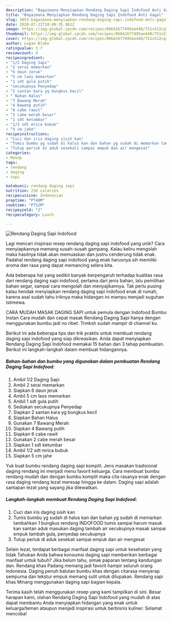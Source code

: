 ```yaml
---
description: "Bagaimana Menyiapkan Rendang Daging Sapi Indofood Anti Gagal"
title: "Bagaimana Menyiapkan Rendang Daging Sapi Indofood Anti Gagal"
slug: 3053-bagaimana-menyiapkan-rendang-daging-sapi-indofood-anti-gagal
date: 2020-07-21T10:49:35.961Z
image: https://img-global.cpcdn.com/recipes/06642677495ee440/751x532cq70/rendang-daging-sapi-indofood-foto-resep-utama.jpg
thumbnail: https://img-global.cpcdn.com/recipes/06642677495ee440/751x532cq70/rendang-daging-sapi-indofood-foto-resep-utama.jpg
cover: https://img-global.cpcdn.com/recipes/06642677495ee440/751x532cq70/rendang-daging-sapi-indofood-foto-resep-utama.jpg
author: Logan Blake
ratingvalue: 3.7
reviewcount: 9
recipeingredient:
- "1/2 Daging Sapi"
- "2 serai memarkan"
- "6 daun jeruk"
- "5 cm laos memarkan"
- "1 sdt gula putih"
- "secukupnya Penyedap"
- "2 santan kara yg bungkus kecil"
- " Bahan Halus"
- "7 Bawang Merah"
- "4 Bawang putih"
- "6 cabe rawit"
- "2 cabe merah besar"
- "1 sdt ketumbar"
- "1/2 sdt mrica bubuk"
- "5 cm jahe"
recipeinstructions:
- "Cuci dan iris daging sisih kan"
- "Tumis bumbu yg sudah di halus kan dan bahan yg sudah di memarkan tambahkan 1 bungkus rendang INDOFOOD tumis sampai harum masuk kan santan aduk masukan daging tambah air secukupnya masak sampai empuk tambah gula, penyedap secukupnya"
- "Tutup periuk di aduk sesekali sampai empuk dan air mengesat"
categories:
- Resep
tags:
- rendang
- daging
- sapi

katakunci: rendang daging sapi 
nutrition: 250 calories
recipecuisine: Indonesian
preptime: "PT40M"
cooktime: "PT52M"
recipeyield: "2"
recipecategory: Lunch

---
```



![Rendang Daging Sapi Indofood](https://img-global.cpcdn.com/recipes/06642677495ee440/751x532cq70/rendang-daging-sapi-indofood-foto-resep-utama.jpg)

Lagi mencari inspirasi resep rendang daging sapi indofood yang unik? Cara menyiapkannya memang susah-susah gampang. Kalau keliru mengolah maka hasilnya tidak akan memuaskan dan justru cenderung tidak enak. Padahal rendang daging sapi indofood yang enak harusnya sih memiliki aroma dan rasa yang dapat memancing selera kita.

Ada beberapa hal yang sedikit banyak berpengaruh terhadap kualitas rasa dari rendang daging sapi indofood, pertama dari jenis bahan, lalu pemilihan bahan segar, sampai cara mengolah dan menyajikannya. Tak perlu pusing kalau hendak menyiapkan rendang daging sapi indofood enak di rumah, karena asal sudah tahu triknya maka hidangan ini mampu menjadi suguhan istimewa.

CARA MUDAH MASAK DAGING SAPI untuk pemula dengan Indofood Bumbu Instan Cara mudah dan cepat masak Rendang Daging Sapi hanya dengan menggunakan bumbu jadi no ribet. Trmksh sudah mampir di channel ku.


Berikut ini ada beberapa tips dan trik praktis untuk membuat rendang daging sapi indofood yang siap dikreasikan. Anda dapat menyiapkan Rendang Daging Sapi Indofood memakai 15 bahan dan 3 tahap pembuatan. Berikut ini langkah-langkah dalam membuat hidangannya.

<!--inarticleads1-->

##### Bahan-bahan dan bumbu yang digunakan dalam pembuatan Rendang Daging Sapi Indofood:

1. Ambil 1/2 Daging Sapi
1. Ambil 2 serai memarkan
1. Siapkan 6 daun jeruk
1. Ambil 5 cm laos memarkan
1. Ambil 1 sdt gula putih
1. Sediakan secukupnya Penyedap
1. Siapkan 2 santan kara yg bungkus kecil
1. Siapkan  Bahan Halus
1. Gunakan 7 Bawang Merah
1. Siapkan 4 Bawang putih
1. Siapkan 6 cabe rawit
1. Gunakan 2 cabe merah besar
1. Siapkan 1 sdt ketumbar
1. Ambil 1/2 sdt mrica bubuk
1. Siapkan 5 cm jahe


Yuk buat bumbu rendang daging sapi komplit. Jens masakan tradisional daging rendang ini menjadi menu favorit keluarga. Cara membuat bumbu rendang mudah dan dengan bumbu komplit maka cita rasanya enak dengan rasa daging rendang lezat meresap hingga ke dalam. Daging sapi adalah santapan lezat yang sayang jika dilewatkan. 

<!--inarticleads2-->

##### Langkah-langkah membuat Rendang Daging Sapi Indofood:

1. Cuci dan iris daging sisih kan
1. Tumis bumbu yg sudah di halus kan dan bahan yg sudah di memarkan tambahkan 1 bungkus rendang INDOFOOD tumis sampai harum masuk kan santan aduk masukan daging tambah air secukupnya masak sampai empuk tambah gula, penyedap secukupnya
1. Tutup periuk di aduk sesekali sampai empuk dan air mengesat


Selain lezat, terdapat berbagai manfaat daging sapi untuk kesehatan yang tidak Tahukan Anda bahwa konsumsi daging sapi memberikan berbagai manfaat untuk tubuh? Jika belum tahu, simak paparan tentang kandungan dan. Rendang khas Padang memang jadi favorit hampir seluruh orang Indonesia. Daging penuh balutan bumbu khas dengan citarasa menyerap sempurna dan tekstur empuk memang sulit untuk dilupakan. Rendang sapi khas Minang menggunakan daging sapi bagian kepala. 

Terima kasih telah menggunakan resep yang kami tampilkan di sini. Besar harapan kami, olahan Rendang Daging Sapi Indofood yang mudah di atas dapat membantu Anda menyiapkan hidangan yang enak untuk keluarga/teman ataupun menjadi inspirasi untuk berbisnis kuliner. Selamat mencoba!

